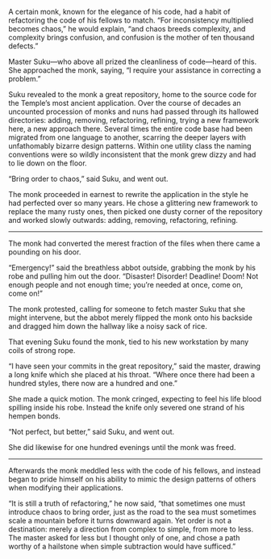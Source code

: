 A certain monk, known for the elegance of his code, had a habit of refactoring the code of his fellows to match.  “For inconsistency multiplied becomes chaos,” he would explain, “and chaos breeds complexity, and complexity brings confusion, and confusion is the mother of ten thousand defects.”

Master Suku—who above all prized the cleanliness of code—heard of this.  She approached the monk, saying, “I require your assistance in correcting a problem.”

Suku revealed to the monk a great repository, home to the source code for the Temple’s most ancient application.  Over the course of decades an uncounted procession of monks and nuns had passed through its hallowed directories: adding, removing, refactoring, refining, trying a new framework here, a new approach there.  Several times the entire code base had been migrated from one language to another, scarring the deeper layers with unfathomably bizarre design patterns.  Within one utility class the naming conventions were so wildly inconsistent that the monk grew dizzy and had to lie down on the floor.

“Bring order to chaos,” said Suku, and went out.

The monk proceeded in earnest to rewrite the application in the style he had perfected over so many years.  He chose a glittering new framework to replace the many rusty ones, then picked one dusty corner of the repository and worked slowly outwards: adding, removing, refactoring, refining.

----------

The monk had converted the merest fraction of the files when there came a pounding on his door.

“Emergency!” said the breathless abbot outside, grabbing the monk by his robe and pulling him out the door.  “Disaster! Disorder!  Deadline!  Doom!  Not enough people and not enough time; you’re needed at once, come on, come on!”

The monk protested, calling for someone to fetch master Suku that she might intervene, but the abbot merely flipped the monk onto his backside and dragged him down the hallway like a noisy sack of rice.

That evening Suku found the monk, tied to his new workstation by many coils of strong rope.

“I have seen your commits in the great repository,” said the master, drawing a long knife which she placed at his throat. “Where once there had been a hundred styles, there now are a hundred and one.”

She made a quick motion.  The monk cringed, expecting to feel his life blood spilling inside his robe.  Instead the knife only severed one strand of his hempen bonds.

“Not perfect, but better,” said Suku, and went out.

She did likewise for one hundred evenings until the monk was freed.

----------

Afterwards the monk meddled less with the code of his fellows, and instead began to pride himself on his ability to mimic the design patterns of others when modifying their applications.

“It is still a truth of refactoring,” he now said, “that sometimes one must introduce chaos to bring order, just as the road to the sea must sometimes scale a mountain before it turns downward again.  Yet order is not a destination: merely a direction from complex to simple, from more to less.  The master asked for less but I thought only of one, and chose a path worthy of a hailstone when simple subtraction would have sufficed.”
